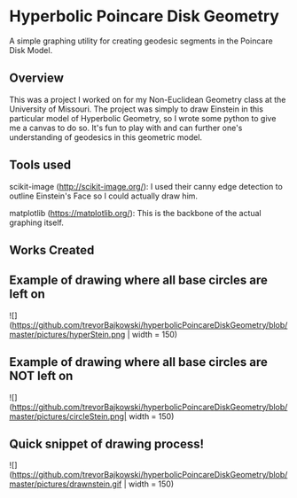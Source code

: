 # Hyperbolic Poincare Disk Geometry
A simple graphing utility for creating geodesic segments in the Poincare Disk Model.

## Overview
This was a project I worked on for my Non-Euclidean Geometry class at the University of Missouri. The project was simply to draw Einstein in this particular model of Hyperbolic Geometry, so I wrote some python to give me a canvas to do so. It's fun to play with and can further one's understanding of geodesics in this geometric model. 

## Tools used 
scikit-image (http://scikit-image.org/): I used their canny edge detection to outline Einstein's Face so I could actually draw him.

matplotlib (https://matplotlib.org/): This is the backbone of the actual graphing itself.


## Works Created

Example of drawing where all base circles are left on
---------------

![](https://github.com/trevorBajkowski/hyperbolicPoincareDiskGeometry/blob/master/pictures/hyperStein.png | width = 150)


Example of drawing where all base circles are NOT left on
---------------

![](https://github.com/trevorBajkowski/hyperbolicPoincareDiskGeometry/blob/master/pictures/circleStein.png| width = 150)

Quick snippet of drawing process!
---------------

![](https://github.com/trevorBajkowski/hyperbolicPoincareDiskGeometry/blob/master/pictures/drawnstein.gif | width = 150)
